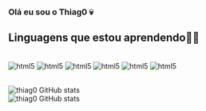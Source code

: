 
### Olá eu sou o Thiag0 💀

## Linguagens que estou aprendendo🧛‍♂️

<div style="display: inline_block"></br>
    <img align="center" alt="html5" src="https://img.shields.io/badge/C%23-239120?style=for-the-badge&logo=c-sharp&logoColor=white" />
    <img align="center" alt="html5" src="https://img.shields.io/badge/Xamarin-3498DB?style=for-the-badge&logo=xamarin&logoColor=white" />
    <img align="center" alt="html5" src="https://img.shields.io/badge/Python-3776AB?style=for-the-badge&logo=python&logoColor=white" />
    <img align="center" alt="html5" src="https://img.shields.io/badge/C%2B%2B-00599C?style=for-the-badge&logo=c%2B%2B&logoColor=white" />
    <img align="center" alt="html5" src="https://img.shields.io/badge/PHP-777BB4?style=for-the-badge&logo=php&logoColor=white" />
    <img align="center" alt="html5" src="https://img.shields.io/badge/MySQL-00000F?style=for-the-badge&logo=mysql&logoColor=white" />
</div>
</br>

![thiag0 GitHub stats](https://github-readme-stats.vercel.app/api?username=thiag0-dot&show_icons=true&theme=radical)</br>
![thiag0 GitHub stats](https://github-readme-stats.vercel.app/api/top-langs/?username=thiag0-dot&theme=radical)

